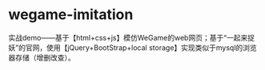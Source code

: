 # wegame-imitation
实战demo——基于【html+css+js】模仿WeGame的web网页；基于“一起来捉妖”的官网，使用【jQuery+BootStrap+local storage】实现类似于mysql的浏览器存储（增删改查）。
